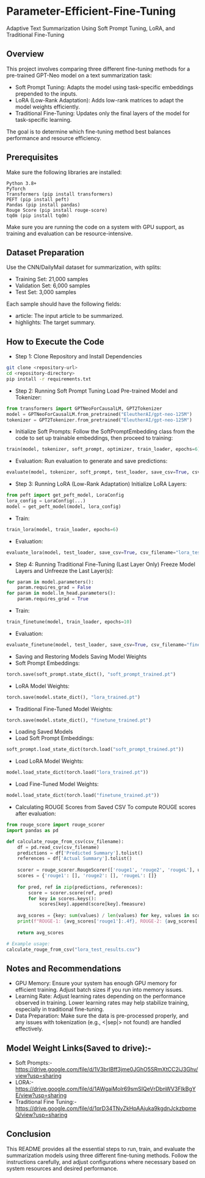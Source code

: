 # Parameter-Efficient-Fine-Tuning
Adaptive Text Summarization Using Soft Prompt Tuning, LoRA, and Traditional Fine-Tuning
## Overview
This project involves comparing three different fine-tuning methods for a pre-trained GPT-Neo model on a text summarization task:

- Soft Prompt Tuning: Adapts the model using task-specific embeddings prepended to the inputs.
- LoRA (Low-Rank Adaptation): Adds low-rank matrices to adapt the model weights efficiently.
- Traditional Fine-Tuning: Updates only the final layers of the model for task-specific learning.

The goal is to determine which fine-tuning method best balances performance and resource efficiency.

## Prerequisites
Make sure the following libraries are installed:
```
Python 3.8+
PyTorch
Transformers (pip install transformers)
PEFT (pip install peft)
Pandas (pip install pandas)
Rouge Score (pip install rouge-score)
tqdm (pip install tqdm)
```
Make sure you are running the code on a system with GPU support, as training and evaluation can be resource-intensive.

## Dataset Preparation
Use the CNN/DailyMail dataset for summarization, with splits:

- Training Set: 21,000 samples
- Validation Set: 6,000 samples
- Test Set: 3,000 samples

Each sample should have the following fields:
- article: The input article to be summarized.
- highlights: The target summary.

## How to Execute the Code
- Step 1: Clone Repository and Install Dependencies
```bash
git clone <repository-url>
cd <repository-directory>
pip install -r requirements.txt
```
- Step 2: Running Soft Prompt Tuning
Load Pre-trained Model and Tokenizer:
```python
from transformers import GPTNeoForCausalLM, GPT2Tokenizer
model = GPTNeoForCausalLM.from_pretrained("EleutherAI/gpt-neo-125M")
tokenizer = GPT2Tokenizer.from_pretrained("EleutherAI/gpt-neo-125M")
```
- Initialize Soft Prompts: Follow the SoftPromptEmbedding class from the code to set up trainable embeddings, then proceed to training:
```python
train(model, tokenizer, soft_prompt, optimizer, train_loader, epochs=6)
```
- Evaluation: Run evaluation to generate and save predictions:
```python
evaluate(model, tokenizer, soft_prompt, test_loader, save_csv=True, csv_filename="soft_prompt_test_results.csv")
```
- Step 3: Running LoRA (Low-Rank Adaptation)
Initialize LoRA Layers:
```python
from peft import get_peft_model, LoraConfig
lora_config = LoraConfig(...)
model = get_peft_model(model, lora_config)
```
- Train:
```python
train_lora(model, train_loader, epochs=6)
```
- Evaluation:
```python
evaluate_lora(model, test_loader, save_csv=True, csv_filename="lora_test_results.csv")
```
- Step 4: Running Traditional Fine-Tuning (Last Layer Only)
Freeze Model Layers and Unfreeze the Last Layer(s):
```python
for param in model.parameters():
    param.requires_grad = False
for param in model.lm_head.parameters():
    param.requires_grad = True
```
- Train:
```python
train_finetune(model, train_loader, epochs=10)
```
- Evaluation:
```python
evaluate_finetune(model, test_loader, save_csv=True, csv_filename="finetune_test_results.csv")
```
- Saving and Restoring Models
Saving Model Weights
- Soft Prompt Embeddings:
```python
torch.save(soft_prompt.state_dict(), "soft_prompt_trained.pt")
```
- LoRA Model Weights:
```python
torch.save(model.state_dict(), "lora_trained.pt")
```
- Traditional Fine-Tuned Model Weights:
```python
torch.save(model.state_dict(), "finetune_trained.pt")
```
- Loading Saved Models
- Load Soft Prompt Embeddings:
```python
soft_prompt.load_state_dict(torch.load("soft_prompt_trained.pt"))
```
- Load LoRA Model Weights:
```python
model.load_state_dict(torch.load("lora_trained.pt"))
```
- Load Fine-Tuned Model Weights:
```python
model.load_state_dict(torch.load("finetune_trained.pt"))
```
- Calculating ROUGE Scores from Saved CSV
To compute ROUGE scores after evaluation:
```python
from rouge_score import rouge_scorer
import pandas as pd

def calculate_rouge_from_csv(csv_filename):
    df = pd.read_csv(csv_filename)
    predictions = df['Predicted Summary'].tolist()
    references = df['Actual Summary'].tolist()
    
    scorer = rouge_scorer.RougeScorer(['rouge1', 'rouge2', 'rougeL'], use_stemmer=True)
    scores = {'rouge1': [], 'rouge2': [], 'rougeL': []}
    
    for pred, ref in zip(predictions, references):
        score = scorer.score(ref, pred)
        for key in scores.keys():
            scores[key].append(score[key].fmeasure)
    
    avg_scores = {key: sum(values) / len(values) for key, values in scores.items()}
    print(f"ROUGE-1: {avg_scores['rouge1']:.4f}, ROUGE-2: {avg_scores['rouge2']:.4f}, ROUGE-L: {avg_scores['rougeL']:.4f}")
    
    return avg_scores

# Example usage:
calculate_rouge_from_csv("lora_test_results.csv")
```

## Notes and Recommendations
- GPU Memory: Ensure your system has enough GPU memory for efficient training. Adjust batch sizes if you run into memory issues.
- Learning Rate: Adjust learning rates depending on the performance observed in training. Lower learning rates may help stabilize training, especially in traditional fine-tuning.
- Data Preparation: Make sure the data is pre-processed properly, and any issues with tokenization (e.g., <|sep|> not found) are handled effectively.

## Model Weight Links(Saved to drive):-
- Soft Prompts:- https://drive.google.com/file/d/1V3brIBff3jme0JGhO5SRmXtCC2iJ3Ghv/view?usp=sharing
- LORA:- https://drive.google.com/file/d/1AWgaiMoIr69smSIQeVrDbnWV3FIkBgYE/view?usp=sharing
- Traditional Fine Tuning:- https://drive.google.com/file/d/1qrD34TNyZkHpAAjuka9kgdnJckzbpmeQ/view?usp=sharing

## Conclusion
This README provides all the essential steps to run, train, and evaluate the summarization models using three different fine-tuning methods. Follow the instructions carefully, and adjust configurations where necessary based on system resources and desired performance.
